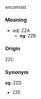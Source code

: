 encomiast
### Meaning
+ _adj_: ZZA
	+ __eg__: ZZB

### Origin

ZZC

### Synonym

__eg__: ZZD

+ ZZE


